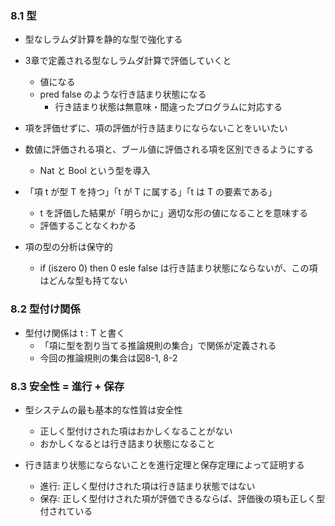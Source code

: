 ### 8.1 型

* 型なしラムダ計算を静的な型で強化する
* 3章で定義される型なしラムダ計算で評価していくと
  * 値になる
  * pred false のような行き詰まり状態になる
    * 行き詰まり状態は無意味・間違ったプログラムに対応する


* 項を評価せずに、項の評価が行き詰まりにならないことをいいたい

* 数値に評価される項と、ブール値に評価される項を区別できるようにする
  * Nat と Bool という型を導入

* 「項 t が型 T を持つ」「t が T に属する」「t は T の要素である」
  * t を評価した結果が「明らかに」適切な形の値になることを意味する
  * 評価することなくわかる

* 項の型の分析は保守的
  * if (iszero 0) then 0 esle false は行き詰まり状態にならないが、この項はどんな型も持てない

### 8.2 型付け関係

* 型付け関係は t : T と書く
  * 「項に型を割り当てる推論規則の集合」で関係が定義される
  * 今回の推論規則の集合は図8-1, 8-2

### 8.3 安全性 = 進行 + 保存

* 型システムの最も基本的な性質は安全性
  * 正しく型付けされた項はおかしくなることがない
  * おかしくなるとは行き詰まり状態になること

* 行き詰まり状態にならないことを進行定理と保存定理によって証明する
  * 進行: 正しく型付けされた項は行き詰まり状態ではない
  * 保存: 正しく型付けされた項が評価できるならば、評価後の項も正しく型付されている
